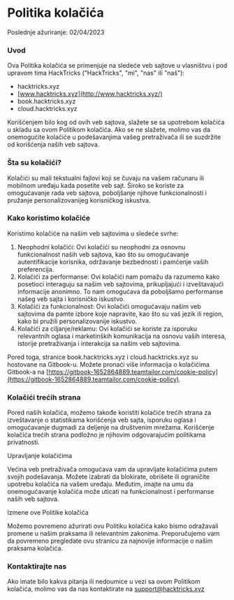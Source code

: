 # Politika kolačića

Poslednje ažuriranje: 02/04/2023

### Uvod

Ova Politika kolačića se primenjuje na sledeće veb sajtove u vlasništvu i pod upravom tima HackTricks ("HackTricks", "mi", "nas" ili "naš"):

* hacktricks.xyz
* [www.hacktricks.xyz](http://www.hacktricks.xyz/)
* book.hacktricks.xyz
* cloud.hacktricks.xyz

Korišćenjem bilo kog od ovih veb sajtova, slažete se sa upotrebom kolačića u skladu sa ovom Politikom kolačića. Ako se ne slažete, molimo vas da onemogućite kolačiće u podešavanjima vašeg pretraživača ili se suzdržite od korišćenja naših veb sajtova.

### Šta su kolačići?

Kolačići su mali tekstualni fajlovi koji se čuvaju na vašem računaru ili mobilnom uređaju kada posetite veb sajt. Široko se koriste za omogućavanje rada veb sajtova, poboljšanje njihove funkcionalnosti i pružanje personalizovanijeg korisničkog iskustva.

### Kako koristimo kolačiće

Koristimo kolačiće na našim veb sajtovima u sledeće svrhe:

1. Neophodni kolačići: Ovi kolačići su neophodni za osnovnu funkcionalnost naših veb sajtova, kao što su omogućavanje autentifikacije korisnika, održavanje bezbednosti i pamćenje vaših preferencija.
2. Kolačići za performanse: Ovi kolačići nam pomažu da razumemo kako posetioci interaguju sa našim veb sajtovima, prikupljajući i izveštavajući informacije anonimno. To nam omogućava da poboljšamo performanse našeg veb sajta i korisničko iskustvo.
3. Kolačići za funkcionalnost: Ovi kolačići omogućavaju našim veb sajtovima da pamte izbore koje napravite, kao što su vaš jezik ili region, kako bi pružili personalizovanije iskustvo.
4. Kolačići za ciljanje/reklamu: Ovi kolačići se koriste za isporuku relevantnih oglasa i marketinških komunikacija na osnovu vaših interesa, istorije pretraživanja i interakcija sa našim veb sajtovima.

Pored toga, stranice book.hacktricks.xyz i cloud.hacktricks.xyz su hostovane na Gitbook-u. Možete pronaći više informacija o kolačićima Gitbook-a na [https://gitbook-1652864889.teamtailor.com/cookie-policy](https://gitbook-1652864889.teamtailor.com/cookie-policy).

### Kolačići trećih strana

Pored naših kolačića, možemo takođe koristiti kolačiće trećih strana za izveštavanje o statistikama korišćenja veb sajta, isporuku oglasa i omogućavanje dugmadi za deljenje na društvenim mrežama. Korišćenje kolačića trećih strana podložno je njihovim odgovarajućim politikama privatnosti.

Upravljanje kolačićima

Većina veb pretraživača omogućava vam da upravljate kolačićima putem svojih podešavanja. Možete izabrati da blokirate, obrišete ili ograničite upotrebu kolačića na vašem uređaju. Međutim, imajte na umu da onemogućavanje kolačića može uticati na funkcionalnost i performanse naših veb sajtova.

Izmene ove Politike kolačića

Možemo povremeno ažurirati ovu Politiku kolačića kako bismo odražavali promene u našim praksama ili relevantnim zakonima. Preporučujemo vam da povremeno pregledate ovu stranicu za najnovije informacije o našim praksama kolačića.

### Kontaktirajte nas

Ako imate bilo kakva pitanja ili nedoumice u vezi sa ovom Politikom kolačića, molimo vas da nas kontaktirate na [support@hacktricks.xyz](mailto:support@hacktricks.xyz)
